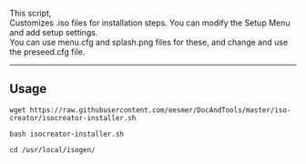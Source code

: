 This script, <br>
Customizes .iso files for installation steps.
You can modify the Setup Menu and add setup settings.<br>
You can use menu.cfg and splash.png files for these, and change and use the preseed.cfg file.

---

## Usage
```
wget https://raw.githubusercontent.com/eesmer/DocAndTools/master/iso-creator/isocreator-installer.sh
```
```
bash isocreator-installer.sh
```
```
cd /usr/local/isogen/
```
